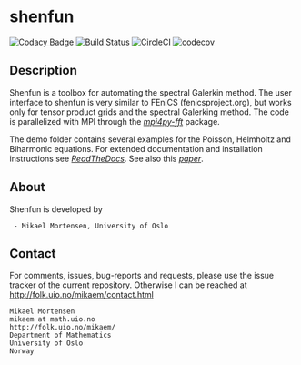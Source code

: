 # shenfun

[![Codacy Badge](https://api.codacy.com/project/badge/Grade/dc9c6e8e33c34382b76d38916852b36b)](https://app.codacy.com/app/mikaem/shenfun?utm_source=github.com&utm_medium=referral&utm_content=spectralDNS/shenfun&utm_campaign=badger)
[![Build Status](https://travis-ci.org/spectralDNS/shenfun.svg?branch=master)](https://travis-ci.org/spectralDNS/shenfun)
[![CircleCI](https://circleci.com/gh/spectralDNS/shenfun.svg?style=svg)](https://circleci.com/gh/spectralDNS/shenfun)
[![codecov](https://codecov.io/gh/spectralDNS/shenfun/branch/master/graph/badge.svg)](https://codecov.io/gh/spectralDNS/shenfun)

Description
-----------
Shenfun is a toolbox for automating the spectral Galerkin method.  The user interface to shenfun is very similar to FEniCS (fenicsproject.org), but works only for tensor product grids and the spectral Galerking method. The code is parallelized with MPI through the [*mpi4py-fft*](https://bitbucket.org/mpi4py/mpi4py-fft) package.

The demo folder contains several examples for the Poisson, Helmholtz and Biharmonic equations. For extended documentation and installation instructions see [*ReadTheDocs*](http://shenfun.readthedocs.org). See also this [*paper*](https://rawgit.com/spectralDNS/shenfun/master/docs/src/mekit17/pub/shenfun_bootstrap.html).

About
-----
Shenfun is developed by
     
     - Mikael Mortensen, University of Oslo

Contact
-------
For comments, issues, bug-reports and requests, please use the issue tracker of the current repository. Otherwise I can be reached at http://folk.uio.no/mikaem/contact.html

    Mikael Mortensen
    mikaem at math.uio.no
    http://folk.uio.no/mikaem/
    Department of Mathematics
    University of Oslo
    Norway
